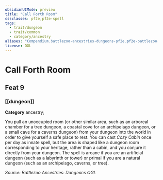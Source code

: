 ```yaml
---
obsidianUIMode: preview
title: "Call Forth Room"
cssclasses: pf2e,pf2e-spell
tags:
  - trait/dungeon
  - trait/common
  - category/ancestry
aliases: "Compendium.battlezoo-ancestries-dungeons-pf2e.pf2e-battlezoo-dungeon-feats.Item.PHEEdxONlG5ZEpgj"
license: OGL
---
```

# Call Forth Room
## Feat 9
### [[dungeon]]

**Category** ancestry; 




You pull an unoccupied room (or other similar area, such as an arboreal chamber for a tree dungeon, a coastal cove for an archipelago dungeon, or a small cave for a caverns dungeon) from your dungeon into the world in order to give yourself a safe place to rest. You can cast _Cozy Cabin_ once per day as innate spell, but the area is shaped like a dungeon room corresponding to your heritage, rather than a cabin, and you conjure it directly from your dungeon. The spell is arcane if you are an artificial dungeon (such as a labyrinth or tower) or primal if you are a natural dungeon (such as an archipelago, caverns, or tree).

*Source: Battlezoo Ancestries: Dungeons*
*OGL*